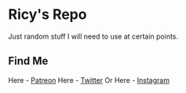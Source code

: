 # Ricy's Repo

Just random stuff I will need to use at certain points.

## Find Me

Here - [Patreon](https://www.patreon.com/ricy40)
Here - [Twitter](https://twitter.com/Ricy40)
Or Here - [Instagram](https://www.instagram.com/ricy.fx/)
